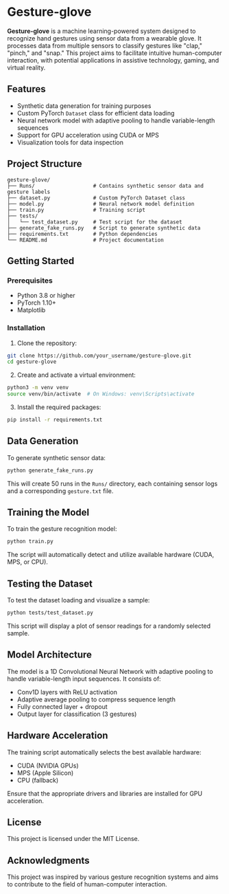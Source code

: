 # Gesture-glove

**Gesture-glove** is a machine learning-powered system designed to recognize hand gestures using sensor data from a wearable glove. It processes data from multiple sensors to classify gestures like "clap," "pinch," and "snap." This project aims to facilitate intuitive human-computer interaction, with potential applications in assistive technology, gaming, and virtual reality.

## Features

- Synthetic data generation for training purposes
- Custom PyTorch `Dataset` class for efficient data loading
- Neural network model with adaptive pooling to handle variable-length sequences
- Support for GPU acceleration using CUDA or MPS
- Visualization tools for data inspection

## Project Structure

```
gesture-glove/
├── Runs/                   # Contains synthetic sensor data and gesture labels
├── dataset.py              # Custom PyTorch Dataset class
├── model.py                # Neural network model definition
├── train.py                # Training script
├── tests/
│   └── test_dataset.py     # Test script for the dataset
├── generate_fake_runs.py   # Script to generate synthetic data
├── requirements.txt        # Python dependencies
└── README.md               # Project documentation
```

## Getting Started

### Prerequisites

- Python 3.8 or higher
- PyTorch 1.10+
- Matplotlib

### Installation

1. Clone the repository:

```bash
git clone https://github.com/your_username/gesture-glove.git
cd gesture-glove
```

2. Create and activate a virtual environment:

```bash
python3 -m venv venv
source venv/bin/activate  # On Windows: venv\Scripts\activate
```

3. Install the required packages:

```bash
pip install -r requirements.txt
```

## Data Generation

To generate synthetic sensor data:

```bash
python generate_fake_runs.py
```

This will create 50 runs in the `Runs/` directory, each containing sensor logs and a corresponding `gesture.txt` file.

## Training the Model

To train the gesture recognition model:

```bash
python train.py
```

The script will automatically detect and utilize available hardware (CUDA, MPS, or CPU).

## Testing the Dataset

To test the dataset loading and visualize a sample:

```bash
python tests/test_dataset.py
```

This script will display a plot of sensor readings for a randomly selected sample.

## Model Architecture

The model is a 1D Convolutional Neural Network with adaptive pooling to handle variable-length input sequences. It consists of:

- Conv1D layers with ReLU activation
- Adaptive average pooling to compress sequence length
- Fully connected layer + dropout
- Output layer for classification (3 gestures)

## Hardware Acceleration

The training script automatically selects the best available hardware:

- CUDA (NVIDIA GPUs)
- MPS (Apple Silicon)
- CPU (fallback)

Ensure that the appropriate drivers and libraries are installed for GPU acceleration.

## License

This project is licensed under the MIT License.

## Acknowledgments

This project was inspired by various gesture recognition systems and aims to contribute to the field of human-computer interaction.
